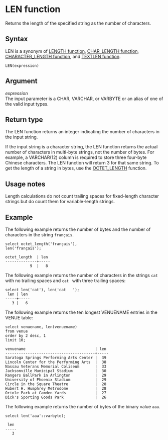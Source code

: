 # LEN function<a name="r_LEN"></a>

Returns the length of the specified string as the number of characters\. 

## Syntax<a name="r_LEN-synopsis"></a>

LEN is a synonym of [LENGTH function](r_LENGTH.md), [CHAR\_LENGTH function](r_CHAR_LENGTH.md), [CHARACTER\_LENGTH function](r_CHARACTER_LENGTH.md), and [TEXTLEN function](r_TEXTLEN.md)\. 

```
LEN(expression)
```

## Argument<a name="r_LEN-argument"></a>

 *expression*   
The input parameter is a CHAR, VARCHAR, or VARBYTE or an alias of one of the valid input types\.

## Return type<a name="r_LEN-return-type"></a>

The LEN function returns an integer indicating the number of characters in the input string\. 

If the input string is a character string, the LEN function returns the actual number of characters in multi\-byte strings, not the number of bytes\. For example, a VARCHAR\(12\) column is required to store three four\-byte Chinese characters\. The LEN function will return 3 for that same string\. To get the length of a string in bytes, use the [OCTET\_LENGTH](r_OCTET_LENGTH.md) function\.

## Usage notes<a name="r_LEN_usage_notes"></a>

Length calculations do not count trailing spaces for fixed\-length character strings but do count them for variable\-length strings\. 

## Example<a name="r_LEN-example"></a>

The following example returns the number of bytes and the number of characters in the string `français`\.

```
select octet_length('français'), 
len('français');

octet_length  | len
--------------+-----
           9  |   8
```

The following example returns the number of characters in the strings `cat` with no trailing spaces and `cat ` with three trailing spaces: 

```
select len('cat'), len('cat   ');
 len | len
-----+-----
   3 |   6
```

The following example returns the ten longest VENUENAME entries in the VENUE table: 

```
select venuename, len(venuename)
from venue
order by 2 desc, 1
limit 10;

venuename                               | len
----------------------------------------+-----
Saratoga Springs Performing Arts Center |  39
Lincoln Center for the Performing Arts  |  38
Nassau Veterans Memorial Coliseum       |  33
Jacksonville Municipal Stadium          |  30
Rangers BallPark in Arlington           |  29
University of Phoenix Stadium           |  29
Circle in the Square Theatre            |  28
Hubert H. Humphrey Metrodome            |  28
Oriole Park at Camden Yards             |  27
Dick's Sporting Goods Park              |  26
```

The following example returns the number of bytes of the binary value `aaa`\.

```
select len('aaa'::varbyte);

 len
-----
   3
```